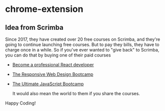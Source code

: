 #  chrome-extension
		
		
## Idea from Scrimba

Since 2017, they have created over 20 free courses on Scrimba, and they're going to
continue launching free courses. But to pay they bills, they have to charge once
in a while. So if you've ever wanted to "give back" to Scrimba, you can do that by buying
	one of their paid courses

- [Become a professional React developer](https://scrimba.com/course/greact)
- [The Responsive Web Design Bootcamp](https://scrimba.com/course/gresponsive)
- [The Ultimate JavaScript Bootcamp](https://scrimba.com/course/gjavascript)

	It would also mean the world to them if you share the courses.  

Happy Coding!
#
